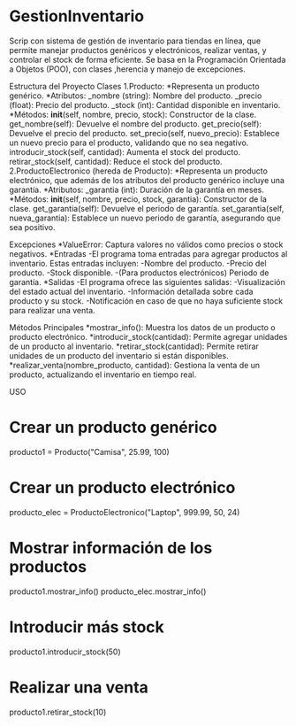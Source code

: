 # GestionInventario
Scrip con sistema de gestión de inventario para tiendas en línea, que permite manejar productos genéricos y electrónicos, realizar ventas, y controlar el stock de forma eficiente. Se basa en la Programación Orientada a Objetos (POO), con clases ,herencia y manejo de excepciones.

Estructura del Proyecto
Clases
  1.Producto:
    *Representa un producto genérico.
    *Atributos:
       _nombre (string): Nombre del producto.
       _precio (float): Precio del producto.
       _stock (int): Cantidad disponible en inventario.
    *Métodos:
       __init__(self, nombre, precio, stock): Constructor de la clase.
       get_nombre(self): Devuelve el nombre del producto.
       get_precio(self): Devuelve el precio del producto.
       set_precio(self, nuevo_precio): Establece un nuevo precio para el producto, validando que no sea negativo.
       introducir_stock(self, cantidad): Aumenta el stock del producto.
       retirar_stock(self, cantidad): Reduce el stock del producto.
  2.ProductoElectronico (hereda de Producto):
    *Representa un producto electrónico, que además de los atributos del producto genérico incluye una garantía.
    *Atributos:
        _garantia (int): Duración de la garantía en meses.
    *Métodos:
       __init__(self, nombre, precio, stock, garantia): Constructor de la clase.
       get_garantia(self): Devuelve el periodo de garantía.
       set_garantia(self, nueva_garantia): Establece un nuevo periodo de garantía, asegurando que sea positivo.
       
Excepciones
 *ValueError: Captura valores no válidos como precios o stock negativos.
 *Entradas
    -El programa toma entradas para agregar productos al inventario. Estas entradas incluyen:
    -Nombre del producto.
    -Precio del producto.
    -Stock disponible.
    -(Para productos electrónicos) Periodo de garantía.
 *Salidas
    -El programa ofrece las siguientes salidas:
    -Visualización del estado actual del inventario.
    -Información detallada sobre cada producto y su stock.
    -Notificación en caso de que no haya suficiente stock para realizar una venta.

Métodos Principales
 *mostrar_info(): Muestra los datos de un producto o producto electrónico.
 *introducir_stock(cantidad): Permite agregar unidades de un producto al inventario.
 *retirar_stock(cantidad): Permite retirar unidades de un producto del inventario si están disponibles.
 *realizar_venta(nombre_producto, cantidad): Gestiona la venta de un producto, actualizando el inventario en tiempo real.

 USO
 # Crear un producto genérico
producto1 = Producto("Camisa", 25.99, 100)

# Crear un producto electrónico
producto_elec = ProductoElectronico("Laptop", 999.99, 50, 24)

# Mostrar información de los productos
producto1.mostrar_info()
producto_elec.mostrar_info()

# Introducir más stock
producto1.introducir_stock(50)

# Realizar una venta
producto1.retirar_stock(10)








